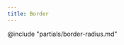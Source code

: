 ```yaml
---
title: Border
---
```


<section id="section-specs" data-markdown="1">
  @include "partials/border-radius.md"
</section>
